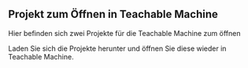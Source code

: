 <h2>Projekt zum Öffnen in Teachable Machine </h2>
<p>Hier befinden sich zwei Projekte für die Teachable Machine zum öffnen</p>
<p>Laden Sie sich die Projekte herunter und öffnen Sie diese wieder in Teachable Machine.</p>
